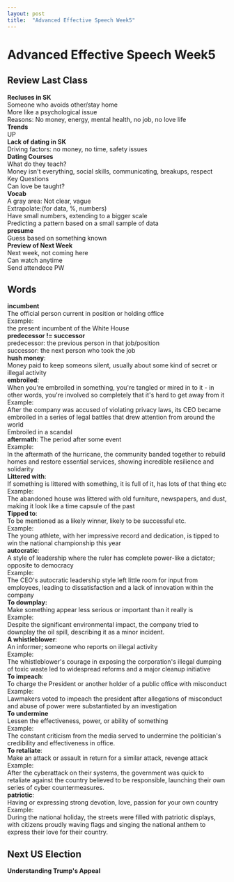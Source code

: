 ```yaml
---
layout: post
title:  "Advanced Effective Speech Week5"
---
```


# Advanced Effective Speech Week5
## Review Last Class
**Recluses in SK** <br/>
Someone who avoids other/stay home <br/>
More like a psychological issue <br/>
Reasons: No money, energy, mental health, no job, no love life <br/>
**Trends** <br/>
UP <br/>
**Lack of dating in SK** <br/>
Driving factors: no money, no time, safety issues <br/>
**Dating Courses** <br/>
What do they teach? <br/>
Money isn't everything, social skills, communicating, breakups, respect <br/>
Key Questions <br/>
Can love be taught? <br/>
**Vocab** <br/>
A gray area: Not clear, vague <br/>
Extrapolate:(for data, %, numbers) <br/>
Have small numbers, extending to a bigger scale <br/>
Predicting a pattern based on a small sample of data <br/>
**presume** <br/>
Guess based on something known <br/>
**Preview of Next Week** <br/>
Next week, not coming here <br/>
Can watch anytime <br/>
Send attendece PW <br/>

## Words
**incumbent** <br/>
The official person current in position or holding office <br/>
Example: <br/>
the present incumbent of the White House <br/>
**predecessor != successor** <br/> 
predecessor: the previous person in that job/position <br/>
successor: the next person who took the job <br/>
**hush money**: <br/>
Money paid to keep someons silent, usually about some kind of secret or illegal activity <br/>
**embroiled**: <br/>
When you're embroiled in something, you're tangled or mired in to it - in other words, you're involved so completely that it's hard to get away from it <br/>
Example: <br/>
After the company was accused of violating privacy laws, its CEO became embroiled in a series of legal battles that drew attention from around the world <br/>
Embroiled in a scandal <br/>
**aftermath**: The period after some event <br/>
Example: <br/>
In the aftermath of the hurricane, the community banded together to rebuild homes and restore essential services, showing incredible resilience and solidarity <br/>
**Littered with**:  <br/>
If something is littered with something, it is full of it, has lots of that thing etc <br/>
Example: <br/>
The abandoned house was littered with old furniture, newspapers, and dust, making it look like a time capsule of the past <br/>
**Tipped to**:  <br/>
To be mentioned as a likely winner, likely to be successful etc. <br/>
Example: <br/>
The young athlete, with her impressive record and dedication, is tipped to win the national championship this year <br/>
**autocratic**:  <br/>
A style of leadership where the ruler has complete power-like a dictator; opposite to democracy <br/>
Example: <br/>
The CEO's autocratic leadership style left little room for input from employees, leading to dissatisfaction and a lack of innovation within the company <br/>
**To downplay:** <br/>
Make something appear less serious or important than it really is <br/>
Example: <br/>
Despite the significant environmental impact, the company tried to downplay the oil spill, describing it as a minor incident. <br/>
**A whistleblower**: <br/>
An informer; someone who reports on illegal activity <br/>
Example: <br/>
The whistleblower's courage in exposing the corporation's illegal dumping of toxic waste led to widespread reforms and a major cleanup initiative <br/>
**To impeach**: <br/>
To charge the President or another holder of a public office with misconduct <br/>
Example: <br/>
Lawmakers voted to impeach the president after allegations of misconduct and abuse of power were substantiated by an investigation <br/>
**To undermine** <br/>
Lessen the effectiveness, power, or ability of something <br/>
Example: <br/>
The constant criticism from the media served to undermine the politician's credibility and effectiveness in office. <br/>
**To retaliate**: <br/>
Make an attack or assault in return for a similar attack, revenge attack  <br/>
Example: <br/>
After the cyberattack on their systems, the government was quick to retaliate against the country believed to be responsible, launching their own series of cyber countermeasures. <br/>
**patriotic**: <br/>
Having or expressing strong devotion, love, passion for your own country <br/>
Example: <br/>
During the national holiday, the streets were filled with patriotic displays, with citizens proudly waving flags and singing the national anthem to express their love for their country. <br/>

## Next US Election
**Understanding Trump's Appeal** <br/>
 <br/>

